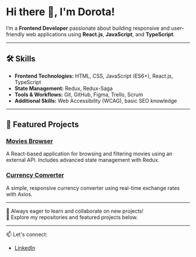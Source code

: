 # Hi there 👋, I'm Dorota!  

I’m a **Frontend Developer** passionate about building responsive and user-friendly web applications using **React.js**, **JavaScript**, and **TypeScript**.  

---

## 🛠️ Skills  
- **Frontend Technologies:** HTML, CSS, JavaScript (ES6+), React.js, TypeScript  
- **State Management:** Redux, Redux-Saga  
- **Tools & Workflows:** Git, GitHub, Figma, Trello, Scrum  
- **Additional Skills:** Web Accessibility (WCAG), basic SEO knowledge  

---

## 🌟 Featured Projects  

### [Movies Browser](https://github.com/Dor-Ka/movies-browser)  
A React-based application for browsing and filtering movies using an external API. Includes advanced state management with Redux.  

### [Currency Converter](https://github.com/Dor-Ka/currency-converter)  
A simple, responsive currency converter using real-time exchange rates with Axios.  

---

🎯 Always eager to learn and collaborate on new projects!  
📂 Explore my repositories and featured projects below.  

---

📫 Let's connect:  
- [LinkedIn](https://www.linkedin.com/in/d-karpinska)  
